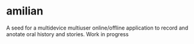 # amilian
A seed for a multidevice multiuser online/offline application to record and anotate oral history and stories.
Work in progress 
